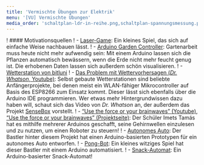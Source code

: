 ```yaml
---
title: 'Vermischte Übungen zur Elektrik'
menu: '[VU] Vermischte Übungen'
media_order: 'schaltplan-ldr-in-reihe.png,schaltplan-spannungsmessung.png,schaltplan-pullup.png,schaltplan-dimmbarer-lautsprecher.png,Bloecke-Dimmbarer-Lautsprecher.png,schaltplan-ntc-an-arduino.png,Bloecke-LDR-komplex-Moorhuhn.png,schaltplan-transistor-und-ntc.png,programm-pullup.png,Schaltplan-Taster-an-A0.png'
---
```


! #### Motivationsquellen
! - [Laser-Game](https://www.instructables.com/id/Arduino-UNO-Laser-Game/): Ein kleines Spiel, das sich auf einfache Weise nachbauen lässt.
! - [Arduino Garden Controller](https://www.youtube.com/watch?v=O_Q1WKCtWiA): Gartenarbeit muss heute nicht mehr aufwendig sein: Mit einem Arduino lassen sich die Pflanzen automatisch bewässern, wenn die Erde nicht mehr feucht genug ist. Die erhobenen Daten lassen sich außerdem schön visualisieren.
! - [Wetterstation von bitluni](https://www.youtube.com/watch?v=at7wmm9t8UE)
! - [Das Problem mit Wettervorhersagen (*Dr. Whatson*, Youtube)](https://www.youtube.com/watch?v=aHkec8bA8iI): Selbst gebaute Wetterstationen sind beliebte Anfängerprojekte, bei denen meist ein WLAN-fähiger Mikrocontroller auf Basis des ESP8266 zum Einsatz kommt. Dieser lässt sich ebenfalls über die Arduino IDE programmieren. Wer etwas mehr Hintergrundwissen dazu haben will, schaut sich das Video von *Dr. Whatson* an, der außerdem das Projekt [SenseBox](https://www.sensebox.de/) vorstellt.
! - [“Use the force or your brainwaves” (Youtube)](https://www.youtube.com/watch?v=KtSCo6hIlRQ), [“Use the force or your brainwaves” (Projektseite)](https://create.arduino.cc/projecthub/Imetomi/use-the-force-or-your-brainwaves-9e839b): Der Schüler Imets Tamás hat es mithilfe mehrerer Arduinos geschafft, seine Gehirnwellen einzulesen und zu nutzen, um einen Roboter zu steuern!
! - [Autonomes Auto](https://www.instructables.com/id/Self-Driving-Car-Using-Arduinoautonomous-Guided-Ve/): Der Bastler hinter diesem Projekt hat einen Arduino-basierten Prototypen für ein autonomes Auto entworfen.
! - [Pong-Bot](https://www.instructables.com/id/Arduino-Controlled-Game-Pong-Bot-Vs-Human/): Ein kleines witziges Spiel hat dieser Bastler mit einem Arduino automatisiert.
! - [Snack-Automat](https://www.instructables.com/id/Snack-Vending-Machine-Powered-by-Arduino/): Ein Arduino-basierter Snack-Automat!